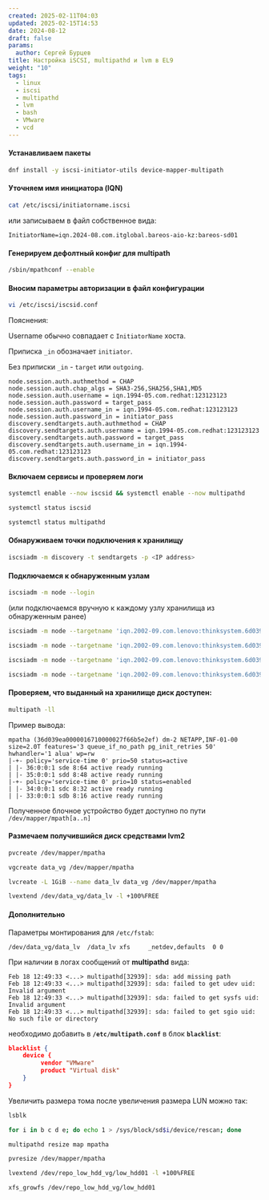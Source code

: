 ```yaml
---
created: 2025-02-11T04:03
updated: 2025-02-15T14:53
date: 2024-08-12
draft: false
params:
  author: Сергей Бурцев
title: Настройка iSCSI, multipathd и lvm в EL9
weight: "10"
tags:
  - linux
  - iscsi
  - multipathd
  - lvm
  - bash
  - VMware
  - vcd
---
```

#### Устанавливаем пакеты
```bash
dnf install -y iscsi-initiator-utils device-mapper-multipath
```

#### Уточняем имя инициатора (IQN)
```bash
cat /etc/iscsi/initiatorname.iscsi
```

или записываем в файл собственное вида:

`InitiatorName=iqn.2024-08.com.itglobal.bareos-aio-kz:bareos-sd01`

#### Генерируем дефолтный конфиг для multipath
```bash
/sbin/mpathconf --enable
```

#### Вносим параметры авторизации в файл конфигурации
```bash
vi /etc/iscsi/iscsid.conf
```

Пояснения:

Username обычно совпадает с `InitiatorName` хоста.

Приписка `_in` обозначает `initiator`.

Без приписки `_in` - `target` или `outgoing`.

```
node.session.auth.authmethod = CHAP
node.session.auth.chap_algs = SHA3-256,SHA256,SHA1,MD5
node.session.auth.username = iqn.1994-05.com.redhat:123123123
node.session.auth.password = target_pass
node.session.auth.username_in = iqn.1994-05.com.redhat:123123123
node.session.auth.password_in = initiator_pass
discovery.sendtargets.auth.authmethod = CHAP
discovery.sendtargets.auth.username = iqn.1994-05.com.redhat:123123123
discovery.sendtargets.auth.password = target_pass
discovery.sendtargets.auth.username_in = iqn.1994-05.com.redhat:123123123
discovery.sendtargets.auth.password_in = initiator_pass
```

#### Включаем сервисы и проверяем логи
```bash
systemctl enable --now iscsid && systemctl enable --now multipathd
```

```bash
systemctl status iscsid
```

```bash
systemctl status multipathd
```

#### Обнаруживаем точки подключения к хранилищу
```bash
iscsiadm -m discovery -t sendtargets -p <IP address>
```

#### Подключаемся к обнаруженным узлам
```bash
iscsiadm -m node --login
```

(или подключаемся вручную к каждому узлу хранилища из обнаруженным ранее)
```bash
iscsiadm -m node --targetname 'iqn.2002-09.com.lenovo:thinksystem.6d039ea0002cf17c00000000616ead3f' --portal '10.32.45.206' --login
```
```bash
iscsiadm -m node --targetname 'iqn.2002-09.com.lenovo:thinksystem.6d039ea0002cf17c00000000616ead3f' --portal '10.32.45.207' --login
```
```bash
iscsiadm -m node --targetname 'iqn.2002-09.com.lenovo:thinksystem.6d039ea0002cf17c00000000616ead3f' --portal '10.32.45.208' --login
```
```bash
iscsiadm -m node --targetname 'iqn.2002-09.com.lenovo:thinksystem.6d039ea0002cf17c00000000616ead3f' --portal '10.32.45.209' --login
```

#### Проверяем, что выданный на хранилище диск доступен:
```bash
multipath -ll
```

Пример вывода:
```
mpatha (36d039ea0000016710000027f66b5e2ef) dm-2 NETAPP,INF-01-00
size=2.0T features='3 queue_if_no_path pg_init_retries 50' hwhandler='1 alua' wp=rw
|-+- policy='service-time 0' prio=50 status=active
| |- 36:0:0:1 sde 8:64 active ready running
| |- 35:0:0:1 sdd 8:48 active ready running
|-+- policy='service-time 0' prio=10 status=enabled
| |- 34:0:0:1 sdc 8:32 active ready running
| |- 33:0:0:1 sdb 8:16 active ready running
```

Полученное блочное устройство будет доступно по пути `/dev/mapper/mpath[a..n]`

#### Размечаем получившийся диск средствами lvm2
```bash
pvcreate /dev/mapper/mpatha
```

```bash
vgcreate data_vg /dev/mapper/mpatha
```

```bash
lvcreate -L 1GiB --name data_lv data_vg /dev/mapper/mpatha
```

```bash
lvextend /dev/data_vg/data_lv -l +100%FREE
```

#### Дополнительно

Параметры монтирования для `/etc/fstab`:
```
/dev/data_vg/data_lv  /data_lv xfs     _netdev,defaults  0 0
```

При наличии в логах сообщений от **multipathd** вида:
```
Feb 18 12:49:33 <...> multipathd[32939]: sda: add missing path  
Feb 18 12:49:33 <...> multipathd[32939]: sda: failed to get udev uid: Invalid argument  
Feb 18 12:49:33 <...> multipathd[32939]: sda: failed to get sysfs uid: Invalid argument  
Feb 18 12:49:33 <...> multipathd[32939]: sda: failed to get sgio uid: No such file or directory
```

необходимо добавить в **`/etc/multipath.conf`** в блок **`blacklist`**:
```json
blacklist {  
    device {  
         vendor "VMware"  
         product "Virtual disk"  
    }  
}
```

Увеличить размера тома после увеличения размера LUN можно так:
```bash
lsblk
```

```bash
for i in b c d e; do echo 1 > /sys/block/sd$i/device/rescan; done
```

```bash
multipathd resize map mpatha
```

```bash
pvresize /dev/mapper/mpatha
```

```bash
lvextend /dev/repo_low_hdd_vg/low_hdd01 -l +100%FREE
```

```
xfs_growfs /dev/repo_low_hdd_vg/low_hdd01
```
